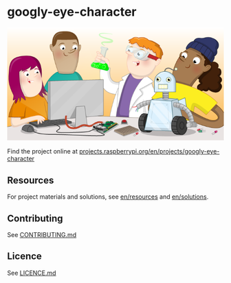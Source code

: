 # googly-eye-character

![googly-eye-character](banner.png)

Find the project online at [projects.raspberrypi.org/en/projects/googly-eye-character](https://projects.raspberrypi.org/en/projects/googly-eye-character)

## Resources
For project materials and solutions, see [en/resources](https://github.com/raspberrypilearning/googly-eye-character/tree/master/en/resources) and [en/solutions](https://github.com/raspberrypilearning/googly-eye-character/tree/master/en/solutions).

## Contributing
See [CONTRIBUTING.md](CONTRIBUTING.md)

## Licence
 See [LICENCE.md](LICENCE.md)